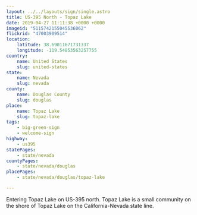 ```yaml
---
layout: ../../layouts/sign/single.astro
title: US-395 North - Topaz Lake
date: 2019-04-27 11:11:38 +0000 +0000
imageid: "5115742155045536062"
flickrid: "47003909514"
location:
    latitude: 38.69011671731337
    longitude: -119.54853563257755
country:
    name: United States
    slug: united-states
state:
    name: Nevada
    slug: nevada
county:
    name: Douglas County
    slug: douglas
place:
    name: Topaz Lake
    slug: topaz-lake
tags:
    - big-green-sign
    - welcome-sign
highway:
    - us395
statePages:
    - state/nevada
countyPages:
    - state/nevada/douglas
placePages:
    - state/nevada/douglas/topaz-lake

---
```

Entering Topaz Lake on US-395 north.  Topaz Lake is a small community on the shore of Topaz Lake on the California-Nevada state line.